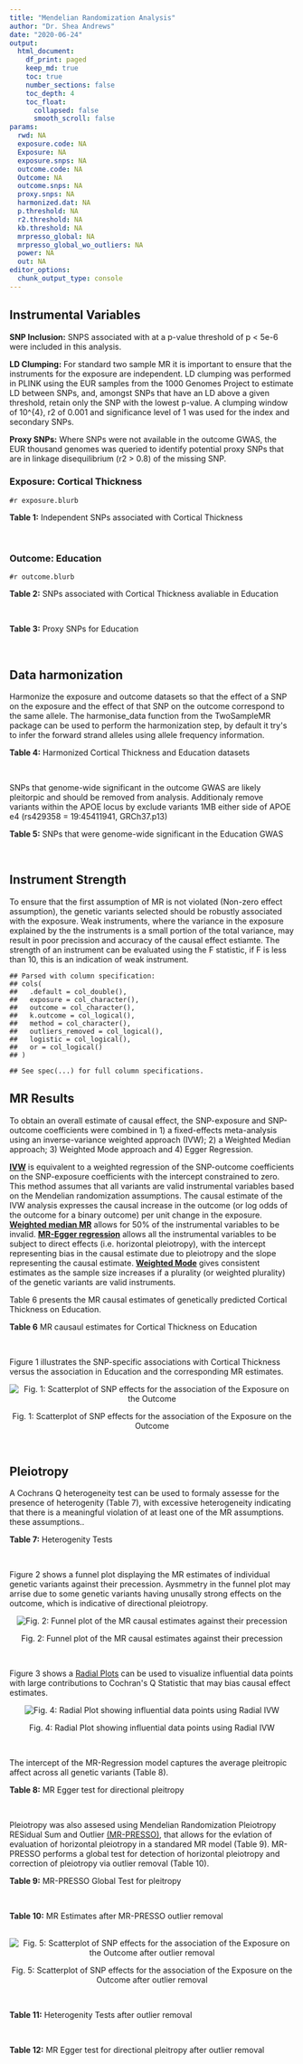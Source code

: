 ```yaml
---
title: "Mendelian Randomization Analysis"
author: "Dr. Shea Andrews"
date: "2020-06-24"
output:
  html_document:
    df_print: paged
    keep_md: true
    toc: true
    number_sections: false
    toc_depth: 4
    toc_float:
      collapsed: false
      smooth_scroll: false
params:
  rwd: NA
  exposure.code: NA
  Exposure: NA
  exposure.snps: NA
  outcome.code: NA
  Outcome: NA
  outcome.snps: NA
  proxy.snps: NA
  harmonized.dat: NA
  p.threshold: NA
  r2.threshold: NA
  kb.threshold: NA
  mrpresso_global: NA
  mrpresso_global_wo_outliers: NA
  power: NA
  out: NA
editor_options:
  chunk_output_type: console
---
```







## Instrumental Variables
**SNP Inclusion:** SNPS associated with at a p-value threshold of p < 5e-6 were included in this analysis.
<br>

**LD Clumping:** For standard two sample MR it is important to ensure that the instruments for the exposure are independent. LD clumping was performed in PLINK using the EUR samples from the 1000 Genomes Project to estimate LD between SNPs, and, amongst SNPs that have an LD above a given threshold, retain only the SNP with the lowest p-value. A clumping window of 10^{4}, r2 of 0.001 and significance level of 1 was used for the index and secondary SNPs.
<br>

**Proxy SNPs:** Where SNPs were not available in the outcome GWAS, the EUR thousand genomes was queried to identify potential proxy SNPs that are in linkage disequilibrium (r2 > 0.8) of the missing SNP.
<br>

### Exposure: Cortical Thickness
`#r exposure.blurb`
<br>

**Table 1:** Independent SNPs associated with Cortical Thickness
<div data-pagedtable="false">
  <script data-pagedtable-source type="application/json">
{"columns":[{"label":["SNP"],"name":[1],"type":["chr"],"align":["left"]},{"label":["CHROM"],"name":[2],"type":["dbl"],"align":["right"]},{"label":["POS"],"name":[3],"type":["dbl"],"align":["right"]},{"label":["REF"],"name":[4],"type":["chr"],"align":["left"]},{"label":["ALT"],"name":[5],"type":["chr"],"align":["left"]},{"label":["AF"],"name":[6],"type":["dbl"],"align":["right"]},{"label":["BETA"],"name":[7],"type":["dbl"],"align":["right"]},{"label":["SE"],"name":[8],"type":["dbl"],"align":["right"]},{"label":["Z"],"name":[9],"type":["dbl"],"align":["right"]},{"label":["P"],"name":[10],"type":["dbl"],"align":["right"]},{"label":["N"],"name":[11],"type":["dbl"],"align":["right"]},{"label":["TRAIT"],"name":[12],"type":["chr"],"align":["left"]}],"data":[{"1":"rs1180331","2":"1","3":"40012184","4":"G","5":"A","6":"0.4610","7":"0.0039","8":"0.0008","9":"4.875000","10":"5.299e-07","11":"32872","12":"Cortical_Thickness"},{"1":"rs556204","2":"1","3":"57595583","4":"G","5":"C","6":"0.1594","7":"-0.0050","8":"0.0010","9":"-5.000000","10":"1.417e-06","11":"32441","12":"Cortical_Thickness"},{"1":"rs2002058","2":"1","3":"58561329","4":"C","5":"T","6":"0.1892","7":"0.0046","8":"0.0010","9":"4.600000","10":"1.289e-06","11":"33089","12":"Cortical_Thickness"},{"1":"rs7549825","2":"1","3":"98554409","4":"A","5":"G","6":"0.3084","7":"0.0040","8":"0.0008","9":"5.000000","10":"2.503e-06","11":"32872","12":"Cortical_Thickness"},{"1":"rs7531555","2":"1","3":"196929310","4":"C","5":"T","6":"0.2386","7":"0.0047","8":"0.0009","9":"5.222222","10":"7.662e-08","11":"32639","12":"Cortical_Thickness"},{"1":"rs6738528","2":"2","3":"27149258","4":"T","5":"A","6":"0.3984","7":"0.0045","8":"0.0008","9":"5.625000","10":"7.324e-09","11":"32872","12":"Cortical_Thickness"},{"1":"rs3770776","2":"2","3":"37150793","4":"A","5":"G","6":"0.4299","7":"0.0039","8":"0.0008","9":"4.875000","10":"3.170e-07","11":"32872","12":"Cortical_Thickness"},{"1":"rs11692435","2":"2","3":"98275354","4":"G","5":"A","6":"0.0910","7":"-0.0091","8":"0.0015","9":"-6.066667","10":"3.179e-10","11":"29128","12":"Cortical_Thickness"},{"1":"rs533577","2":"3","3":"39489651","4":"C","5":"T","6":"0.4935","7":"-0.0050","8":"0.0008","9":"-6.250000","10":"8.426e-11","11":"32872","12":"Cortical_Thickness"},{"1":"rs11708974","2":"3","3":"64395184","4":"C","5":"T","6":"0.4778","7":"0.0035","8":"0.0008","9":"4.375000","10":"4.070e-06","11":"32872","12":"Cortical_Thickness"},{"1":"rs2636563","2":"3","3":"183939044","4":"G","5":"C","6":"0.2416","7":"0.0044","8":"0.0009","9":"4.888889","10":"2.299e-06","11":"31046","12":"Cortical_Thickness"},{"1":"rs10016059","2":"4","3":"2405007","4":"T","5":"C","6":"0.3379","7":"0.0038","8":"0.0008","9":"4.750000","10":"4.994e-06","11":"32441","12":"Cortical_Thickness"},{"1":"rs7657284","2":"4","3":"39688694","4":"A","5":"C","6":"0.2465","7":"0.0044","8":"0.0009","9":"4.888890","10":"2.680e-07","11":"32872","12":"Cortical_Thickness"},{"1":"rs7683042","2":"4","3":"46999235","4":"A","5":"G","6":"0.4028","7":"-0.0036","8":"0.0008","9":"-4.500000","10":"3.852e-06","11":"32872","12":"Cortical_Thickness"},{"1":"rs13107325","2":"4","3":"103188709","4":"C","5":"T","6":"0.0707","7":"-0.0076","8":"0.0015","9":"-5.066667","10":"5.054e-07","11":"32872","12":"Cortical_Thickness"},{"1":"rs35021943","2":"4","3":"121643239","4":"A","5":"C","6":"0.2422","7":"0.0051","8":"0.0009","9":"5.666670","10":"2.979e-09","11":"32872","12":"Cortical_Thickness"},{"1":"rs40565","2":"5","3":"55828636","4":"C","5":"T","6":"0.8108","7":"0.0048","8":"0.0010","9":"4.800000","10":"5.911e-07","11":"32249","12":"Cortical_Thickness"},{"1":"rs2744449","2":"6","3":"52951185","4":"G","5":"C","6":"0.9107","7":"0.0059","8":"0.0013","9":"4.538462","10":"4.452e-06","11":"33281","12":"Cortical_Thickness"},{"1":"rs194833","2":"7","3":"103761274","4":"G","5":"T","6":"0.4771","7":"-0.0035","8":"0.0008","9":"-4.375000","10":"3.614e-06","11":"32486","12":"Cortical_Thickness"},{"1":"rs6961970","2":"7","3":"113901132","4":"C","5":"A","6":"0.2334","7":"0.0041","8":"0.0009","9":"4.555556","10":"2.411e-06","11":"32872","12":"Cortical_Thickness"},{"1":"rs724265","2":"8","3":"8219182","4":"G","5":"A","6":"0.6272","7":"0.0041","8":"0.0008","9":"5.125000","10":"1.012e-07","11":"32872","12":"Cortical_Thickness"},{"1":"rs3200031","2":"8","3":"26227484","4":"C","5":"T","6":"0.0773","7":"0.0071","8":"0.0014","9":"5.071429","10":"5.526e-07","11":"32872","12":"Cortical_Thickness"},{"1":"rs7824177","2":"8","3":"110585288","4":"A","5":"G","6":"0.1616","7":"-0.0059","8":"0.0010","9":"-5.900000","10":"8.922e-09","11":"32872","12":"Cortical_Thickness"},{"1":"rs12543282","2":"8","3":"144627241","4":"C","5":"T","6":"0.2395","7":"0.0043","8":"0.0009","9":"4.777778","10":"4.087e-06","11":"32764","12":"Cortical_Thickness"},{"1":"rs35025323","2":"10","3":"97089991","4":"T","5":"C","6":"0.1210","7":"-0.0054","8":"0.0011","9":"-4.909090","10":"1.762e-06","11":"32872","12":"Cortical_Thickness"},{"1":"rs4296031","2":"11","3":"42540012","4":"G","5":"A","6":"0.8037","7":"-0.0044","8":"0.0010","9":"-4.400000","10":"3.779e-06","11":"32486","12":"Cortical_Thickness"},{"1":"rs7957460","2":"12","3":"32945835","4":"G","5":"A","6":"0.6732","7":"-0.0037","8":"0.0008","9":"-4.625000","10":"2.960e-06","11":"32512","12":"Cortical_Thickness"},{"1":"rs12815451","2":"12","3":"51738706","4":"T","5":"C","6":"0.1519","7":"0.0070","8":"0.0015","9":"4.666670","10":"3.201e-06","11":"20004","12":"Cortical_Thickness"},{"1":"rs1558801","2":"12","3":"109036359","4":"A","5":"C","6":"0.3852","7":"-0.0041","8":"0.0009","9":"-4.555560","10":"2.204e-06","11":"30860","12":"Cortical_Thickness"},{"1":"rs4772440","2":"13","3":"102712476","4":"C","5":"T","6":"0.4224","7":"-0.0036","8":"0.0008","9":"-4.500000","10":"3.102e-06","11":"32872","12":"Cortical_Thickness"},{"1":"rs1742401","2":"16","3":"1971601","4":"G","5":"A","6":"0.3809","7":"-0.0038","8":"0.0008","9":"-4.750000","10":"7.050e-07","11":"32764","12":"Cortical_Thickness"},{"1":"rs734957","2":"17","3":"2612584","4":"G","5":"A","6":"0.2235","7":"0.0066","8":"0.0012","9":"5.500000","10":"6.126e-08","11":"22106","12":"Cortical_Thickness"},{"1":"rs11656696","2":"17","3":"10033679","4":"C","5":"A","6":"0.4288","7":"0.0040","8":"0.0008","9":"5.000000","10":"2.117e-07","11":"32512","12":"Cortical_Thickness"},{"1":"rs7215205","2":"17","3":"29818258","4":"T","5":"C","6":"0.6326","7":"-0.0036","8":"0.0008","9":"-4.500000","10":"3.115e-06","11":"32680","12":"Cortical_Thickness"},{"1":"rs2316766","2":"17","3":"43919068","4":"G","5":"T","6":"0.2098","7":"0.0069","8":"0.0011","9":"6.272727","10":"2.903e-10","11":"26063","12":"Cortical_Thickness"},{"1":"rs117826338","2":"19","3":"5904353","4":"C","5":"T","6":"0.1353","7":"0.0062","8":"0.0012","9":"5.166667","10":"9.902e-08","11":"30012","12":"Cortical_Thickness"},{"1":"rs3816046","2":"19","3":"46118127","4":"C","5":"T","6":"0.3206","7":"-0.0041","8":"0.0008","9":"-5.125000","10":"8.464e-07","11":"30344","12":"Cortical_Thickness"},{"1":"rs5994871","2":"22","3":"22091244","4":"C","5":"T","6":"0.7171","7":"0.0042","8":"0.0009","9":"4.666667","10":"8.821e-07","11":"32872","12":"Cortical_Thickness"},{"1":"rs5756894","2":"22","3":"38450136","4":"C","5":"A","6":"0.6043","7":"0.0035","8":"0.0008","9":"4.375000","10":"4.741e-06","11":"32872","12":"Cortical_Thickness"}],"options":{"columns":{"min":{},"max":[10]},"rows":{"min":[10],"max":[10]},"pages":{}}}
  </script>
</div>
<br>

### Outcome: Education
`#r outcome.blurb`
<br>

**Table 2:** SNPs associated with Cortical Thickness avaliable in Education
<div data-pagedtable="false">
  <script data-pagedtable-source type="application/json">
{"columns":[{"label":["SNP"],"name":[1],"type":["chr"],"align":["left"]},{"label":["CHROM"],"name":[2],"type":["dbl"],"align":["right"]},{"label":["POS"],"name":[3],"type":["dbl"],"align":["right"]},{"label":["REF"],"name":[4],"type":["chr"],"align":["left"]},{"label":["ALT"],"name":[5],"type":["chr"],"align":["left"]},{"label":["AF"],"name":[6],"type":["dbl"],"align":["right"]},{"label":["BETA"],"name":[7],"type":["dbl"],"align":["right"]},{"label":["SE"],"name":[8],"type":["dbl"],"align":["right"]},{"label":["Z"],"name":[9],"type":["dbl"],"align":["right"]},{"label":["P"],"name":[10],"type":["dbl"],"align":["right"]},{"label":["N"],"name":[11],"type":["dbl"],"align":["right"]},{"label":["TRAIT"],"name":[12],"type":["chr"],"align":["left"]}],"data":[{"1":"rs1180331","2":"1","3":"40012184","4":"G","5":"A","6":"0.4607","7":"0.000113339","8":"0.001406736","9":"0.08056876","10":"9.357849e-01","11":"1131881","12":"Education"},{"1":"rs556204","2":"1","3":"57595583","4":"G","5":"C","6":"0.1555","7":"0.003551800","8":"0.001938509","9":"1.83222839","10":"6.691740e-02","11":"1127735","12":"Education"},{"1":"rs2002058","2":"1","3":"58561329","4":"C","5":"T","6":"0.1893","7":"-0.013358100","8":"0.001791843","9":"-7.45497997","10":"8.988148e-14","11":"1129448","12":"Education"},{"1":"rs7549825","2":"1","3":"98554409","4":"A","5":"G","6":"0.3087","7":"0.005848490","8":"0.001517870","9":"3.85308000","10":"1.166401e-04","11":"1131881","12":"Education"},{"1":"rs7531555","2":"1","3":"196929310","4":"C","5":"T","6":"0.2345","7":"-0.002310200","8":"0.001667068","9":"-1.38578267","10":"1.658133e-01","11":"1115523","12":"Education"},{"1":"rs6738528","2":"2","3":"27149258","4":"T","5":"A","6":"0.3949","7":"0.006050950","8":"0.001435517","9":"4.21516795","10":"2.495924e-05","11":"1130168","12":"Education"},{"1":"rs3770776","2":"2","3":"37150793","4":"A","5":"G","6":"0.4252","7":"-0.004004730","8":"0.001427362","9":"-2.80569000","10":"5.020919e-03","11":"1117629","12":"Education"},{"1":"rs11692435","2":"2","3":"98275354","4":"G","5":"A","6":"0.0873","7":"-0.012116200","8":"0.002497078","9":"-4.85213509","10":"1.221394e-06","11":"1120125","12":"Education"},{"1":"rs533577","2":"3","3":"39489651","4":"C","5":"T","6":"0.4928","7":"0.001748600","8":"0.001402864","9":"1.24644611","10":"2.126007e-01","11":"1131337","12":"Education"},{"1":"rs11708974","2":"3","3":"64395184","4":"C","5":"T","6":"0.4828","7":"0.008145940","8":"0.001461311","9":"5.57441032","10":"2.483697e-08","11":"1043672","12":"Education"},{"1":"rs2636563","2":"3","3":"183939044","4":"G","5":"C","6":"0.2380","7":"-0.004750760","8":"0.001646538","9":"-2.88530948","10":"3.910291e-03","11":"1131881","12":"Education"},{"1":"rs10016059","2":"4","3":"2405007","4":"T","5":"C","6":"0.3387","7":"0.000714250","8":"0.001492149","9":"0.47867300","10":"6.321711e-01","11":"1115934","12":"Education"},{"1":"rs7657284","2":"4","3":"39688694","4":"A","5":"C","6":"0.2525","7":"-0.010766400","8":"0.001650230","9":"-6.52417000","10":"6.837737e-11","11":"1082711","12":"Education"},{"1":"rs7683042","2":"4","3":"46999235","4":"A","5":"G","6":"0.3989","7":"0.006551270","8":"0.001433048","9":"4.57157000","10":"4.840922e-06","11":"1130168","12":"Education"},{"1":"rs13107325","2":"4","3":"103188709","4":"C","5":"T","6":"0.0721","7":"-0.023937300","8":"0.002733092","9":"-8.75829815","10":"1.982203e-18","11":"1113598","12":"Education"},{"1":"rs35021943","2":"4","3":"121643239","4":"A","5":"C","6":"0.2463","7":"0.005539260","8":"0.001627833","9":"3.40285000","10":"6.668803e-04","11":"1131337","12":"Education"},{"1":"rs40565","2":"5","3":"55828636","4":"C","5":"T","6":"0.8146","7":"0.003878010","8":"0.001807109","9":"2.14597262","10":"3.187516e-02","11":"1128368","12":"Education"},{"1":"rs2744449","2":"6","3":"52951185","4":"G","5":"C","6":"0.9074","7":"0.006055470","8":"0.002418977","9":"2.50331877","10":"1.230347e-02","11":"1131881","12":"Education"},{"1":"rs194833","2":"7","3":"103761274","4":"G","5":"T","6":"0.4746","7":"0.001334670","8":"0.001857622","9":"0.71848377","10":"4.724591e-01","11":"646756","12":"Education"},{"1":"rs6961970","2":"7","3":"113901132","4":"C","5":"A","6":"0.2343","7":"0.001459330","8":"0.001655474","9":"0.88151702","10":"3.780380e-01","11":"1131881","12":"Education"},{"1":"rs724265","2":"8","3":"8219182","4":"G","5":"A","6":"0.6243","7":"-0.000426954","8":"0.001448345","9":"-0.29478687","10":"7.681567e-01","11":"1131084","12":"Education"},{"1":"rs3200031","2":"8","3":"26227484","4":"C","5":"T","6":"0.0748","7":"0.013319900","8":"0.002667018","9":"4.99431525","10":"5.904488e-07","11":"1130540","12":"Education"},{"1":"rs7824177","2":"8","3":"110585288","4":"A","5":"G","6":"0.1567","7":"0.001638780","8":"0.001929584","9":"0.84929000","10":"3.957202e-01","11":"1131084","12":"Education"},{"1":"rs12543282","2":"8","3":"144627241","4":"C","5":"T","6":"0.2347","7":"-0.000943223","8":"0.001658501","9":"-0.56872066","10":"5.695457e-01","11":"1126417","12":"Education"},{"1":"rs35025323","2":"10","3":"97089991","4":"T","5":"C","6":"0.1199","7":"0.000196487","8":"0.002159310","9":"0.09099530","10":"9.274963e-01","11":"1131084","12":"Education"},{"1":"rs4296031","2":"11","3":"42540012","4":"G","5":"A","6":"0.8020","7":"-0.003345010","8":"0.002330895","9":"-1.43507180","10":"1.512666e-01","11":"645043","12":"Education"},{"1":"rs7957460","2":"12","3":"32945835","4":"G","5":"A","6":"0.6752","7":"-0.000608860","8":"0.001497308","9":"-0.40663527","10":"6.842759e-01","11":"1131881","12":"Education"},{"1":"rs12815451","2":"12","3":"51738706","4":"T","5":"C","6":"0.1548","7":"0.001750370","8":"0.002752072","9":"0.63601900","10":"5.247639e-01","11":"561598","12":"Education"},{"1":"rs1558801","2":"12","3":"109036359","4":"A","5":"C","6":"0.3924","7":"0.006603320","8":"0.001462018","9":"4.51659000","10":"6.284344e-06","11":"1092004","12":"Education"},{"1":"rs4772440","2":"13","3":"102712476","4":"C","5":"T","6":"0.4178","7":"-0.001509860","8":"0.001422224","9":"-1.06161190","10":"2.884119e-01","11":"1131084","12":"Education"},{"1":"rs1742401","2":"16","3":"1971601","4":"G","5":"A","6":"0.3812","7":"0.003491060","8":"0.001455762","9":"2.39810544","10":"1.648012e-02","11":"1113250","12":"Education"},{"1":"rs734957","2":"NA","3":"NA","4":"NA","5":"NA","6":"NA","7":"NA","8":"NA","9":"NA","10":"NA","11":"NA","12":"NA"},{"1":"rs11656696","2":"17","3":"10033679","4":"C","5":"A","6":"0.4254","7":"0.000832330","8":"0.001420884","9":"0.58578228","10":"5.580218e-01","11":"1127698","12":"Education"},{"1":"rs7215205","2":"17","3":"29818258","4":"T","5":"C","6":"0.6369","7":"-0.002083410","8":"0.001460467","9":"-1.42654000","10":"1.537122e-01","11":"1128222","12":"Education"},{"1":"rs2316766","2":"NA","3":"NA","4":"NA","5":"NA","6":"NA","7":"NA","8":"NA","9":"NA","10":"NA","11":"NA","12":"NA"},{"1":"rs117826338","2":"19","3":"5904353","4":"C","5":"T","6":"0.1388","7":"-0.001011740","8":"0.002056616","9":"-0.49194337","10":"6.227594e-01","11":"1100719","12":"Education"},{"1":"rs3816046","2":"19","3":"46118127","4":"C","5":"T","6":"0.3245","7":"0.005462070","8":"0.001521246","9":"3.59052309","10":"3.300150e-04","11":"1097071","12":"Education"},{"1":"rs5994871","2":"22","3":"22091244","4":"C","5":"T","6":"0.7181","7":"0.000437062","8":"0.001563045","9":"0.27962099","10":"7.797683e-01","11":"1125249","12":"Education"},{"1":"rs5756894","2":"22","3":"38450136","4":"C","5":"A","6":"0.6027","7":"0.002352460","8":"0.001432932","9":"1.64170697","10":"1.006507e-01","11":"1131881","12":"Education"}],"options":{"columns":{"min":{},"max":[10]},"rows":{"min":[10],"max":[10]},"pages":{}}}
  </script>
</div>
<br>

**Table 3:** Proxy SNPs for Education
<div data-pagedtable="false">
  <script data-pagedtable-source type="application/json">
{"columns":[{"label":["target_snp"],"name":[1],"type":["chr"],"align":["left"]},{"label":["proxy_snp"],"name":[2],"type":["chr"],"align":["left"]},{"label":["ld.r2"],"name":[3],"type":["dbl"],"align":["right"]},{"label":["Dprime"],"name":[4],"type":["dbl"],"align":["right"]},{"label":["PHASE"],"name":[5],"type":["chr"],"align":["left"]},{"label":["X12"],"name":[6],"type":["lgl"],"align":["right"]},{"label":["CHROM"],"name":[7],"type":["dbl"],"align":["right"]},{"label":["POS"],"name":[8],"type":["dbl"],"align":["right"]},{"label":["REF.proxy"],"name":[9],"type":["chr"],"align":["left"]},{"label":["ALT.proxy"],"name":[10],"type":["chr"],"align":["left"]},{"label":["AF"],"name":[11],"type":["dbl"],"align":["right"]},{"label":["BETA"],"name":[12],"type":["dbl"],"align":["right"]},{"label":["SE"],"name":[13],"type":["dbl"],"align":["right"]},{"label":["Z"],"name":[14],"type":["dbl"],"align":["right"]},{"label":["P"],"name":[15],"type":["dbl"],"align":["right"]},{"label":["N"],"name":[16],"type":["dbl"],"align":["right"]},{"label":["TRAIT"],"name":[17],"type":["chr"],"align":["left"]},{"label":["ref"],"name":[18],"type":["lgl"],"align":["right"]},{"label":["ref.proxy"],"name":[19],"type":["chr"],"align":["left"]},{"label":["alt"],"name":[20],"type":["chr"],"align":["left"]},{"label":["alt.proxy"],"name":[21],"type":["chr"],"align":["left"]},{"label":["ALT"],"name":[22],"type":["lgl"],"align":["right"]},{"label":["REF"],"name":[23],"type":["chr"],"align":["left"]},{"label":["proxy.outcome"],"name":[24],"type":["lgl"],"align":["right"]}],"data":[{"1":"rs2316766","2":"rs112155389","3":"0.989115","4":"1","5":"TA/GG","6":"NA","7":"17","8":"43758078","9":"G","10":"A","11":"0.2159","12":"-0.0201318","13":"0.001727319","14":"-11.65498","15":"2.164261e-31","16":"1101809","17":"Education","18":"TRUE","19":"A","20":"G","21":"G","22":"TRUE","23":"G","24":"TRUE"},{"1":"rs734957","2":"NA","3":"NA","4":"NA","5":"NA","6":"NA","7":"NA","8":"NA","9":"NA","10":"NA","11":"NA","12":"NA","13":"NA","14":"NA","15":"NA","16":"NA","17":"NA","18":"NA","19":"NA","20":"NA","21":"NA","22":"NA","23":"NA","24":"NA"}],"options":{"columns":{"min":{},"max":[10]},"rows":{"min":[10],"max":[10]},"pages":{}}}
  </script>
</div>
<br>

## Data harmonization
Harmonize the exposure and outcome datasets so that the effect of a SNP on the exposure and the effect of that SNP on the outcome correspond to the same allele. The harmonise_data function from the TwoSampleMR package can be used to perform the harmonization step, by default it try's to infer the forward strand alleles using allele frequency information.
<br>

**Table 4:** Harmonized Cortical Thickness and Education datasets
<div data-pagedtable="false">
  <script data-pagedtable-source type="application/json">
{"columns":[{"label":["SNP"],"name":[1],"type":["chr"],"align":["left"]},{"label":["effect_allele.exposure"],"name":[2],"type":["chr"],"align":["left"]},{"label":["other_allele.exposure"],"name":[3],"type":["chr"],"align":["left"]},{"label":["effect_allele.outcome"],"name":[4],"type":["chr"],"align":["left"]},{"label":["other_allele.outcome"],"name":[5],"type":["chr"],"align":["left"]},{"label":["beta.exposure"],"name":[6],"type":["dbl"],"align":["right"]},{"label":["beta.outcome"],"name":[7],"type":["dbl"],"align":["right"]},{"label":["eaf.exposure"],"name":[8],"type":["dbl"],"align":["right"]},{"label":["eaf.outcome"],"name":[9],"type":["dbl"],"align":["right"]},{"label":["remove"],"name":[10],"type":["lgl"],"align":["right"]},{"label":["palindromic"],"name":[11],"type":["lgl"],"align":["right"]},{"label":["ambiguous"],"name":[12],"type":["lgl"],"align":["right"]},{"label":["id.outcome"],"name":[13],"type":["chr"],"align":["left"]},{"label":["chr.outcome"],"name":[14],"type":["dbl"],"align":["right"]},{"label":["pos.outcome"],"name":[15],"type":["dbl"],"align":["right"]},{"label":["se.outcome"],"name":[16],"type":["dbl"],"align":["right"]},{"label":["z.outcome"],"name":[17],"type":["dbl"],"align":["right"]},{"label":["pval.outcome"],"name":[18],"type":["dbl"],"align":["right"]},{"label":["samplesize.outcome"],"name":[19],"type":["dbl"],"align":["right"]},{"label":["outcome"],"name":[20],"type":["chr"],"align":["left"]},{"label":["mr_keep.outcome"],"name":[21],"type":["lgl"],"align":["right"]},{"label":["pval_origin.outcome"],"name":[22],"type":["chr"],"align":["left"]},{"label":["proxy.outcome"],"name":[23],"type":["lgl"],"align":["right"]},{"label":["target_snp.outcome"],"name":[24],"type":["chr"],"align":["left"]},{"label":["proxy_snp.outcome"],"name":[25],"type":["chr"],"align":["left"]},{"label":["target_a1.outcome"],"name":[26],"type":["lgl"],"align":["right"]},{"label":["target_a2.outcome"],"name":[27],"type":["chr"],"align":["left"]},{"label":["proxy_a1.outcome"],"name":[28],"type":["chr"],"align":["left"]},{"label":["proxy_a2.outcome"],"name":[29],"type":["chr"],"align":["left"]},{"label":["chr.exposure"],"name":[30],"type":["dbl"],"align":["right"]},{"label":["pos.exposure"],"name":[31],"type":["dbl"],"align":["right"]},{"label":["se.exposure"],"name":[32],"type":["dbl"],"align":["right"]},{"label":["z.exposure"],"name":[33],"type":["dbl"],"align":["right"]},{"label":["pval.exposure"],"name":[34],"type":["dbl"],"align":["right"]},{"label":["samplesize.exposure"],"name":[35],"type":["dbl"],"align":["right"]},{"label":["exposure"],"name":[36],"type":["chr"],"align":["left"]},{"label":["mr_keep.exposure"],"name":[37],"type":["lgl"],"align":["right"]},{"label":["pval_origin.exposure"],"name":[38],"type":["chr"],"align":["left"]},{"label":["id.exposure"],"name":[39],"type":["chr"],"align":["left"]},{"label":["action"],"name":[40],"type":["dbl"],"align":["right"]},{"label":["mr_keep"],"name":[41],"type":["lgl"],"align":["right"]},{"label":["pleitropy_keep"],"name":[42],"type":["lgl"],"align":["right"]},{"label":["pt"],"name":[43],"type":["dbl"],"align":["right"]},{"label":["mrpresso_RSSobs"],"name":[44],"type":["dbl"],"align":["right"]},{"label":["mrpresso_pval"],"name":[45],"type":["chr"],"align":["left"]},{"label":["mrpresso_keep"],"name":[46],"type":["lgl"],"align":["right"]}],"data":[{"1":"rs10016059","2":"C","3":"T","4":"C","5":"T","6":"0.0038","7":"0.000714250","8":"0.3379","9":"0.3387","10":"FALSE","11":"FALSE","12":"FALSE","13":"wRVNwJ","14":"4","15":"2405007","16":"0.001492149","17":"0.47867300","18":"6.321711e-01","19":"1115934","20":"Lee2018education23andMe","21":"TRUE","22":"reported","23":"NA","24":"NA","25":"NA","26":"NA","27":"NA","28":"NA","29":"NA","30":"4","31":"2405007","32":"0.0008","33":"4.750000","34":"4.994e-06","35":"32441","36":"Grasby2020thickness","37":"TRUE","38":"reported","39":"q8XuTN","40":"2","41":"TRUE","42":"TRUE","43":"5e-06","44":"4.484685e-08","45":"1","46":"TRUE"},{"1":"rs11656696","2":"A","3":"C","4":"A","5":"C","6":"0.0040","7":"0.000832330","8":"0.4288","9":"0.4254","10":"FALSE","11":"FALSE","12":"FALSE","13":"wRVNwJ","14":"17","15":"10033679","16":"0.001420884","17":"0.58578228","18":"5.580218e-01","19":"1127698","20":"Lee2018education23andMe","21":"TRUE","22":"reported","23":"NA","24":"NA","25":"NA","26":"NA","27":"NA","28":"NA","29":"NA","30":"17","31":"10033679","32":"0.0008","33":"5.000000","34":"2.117e-07","35":"32512","36":"Grasby2020thickness","37":"TRUE","38":"reported","39":"q8XuTN","40":"2","41":"TRUE","42":"TRUE","43":"5e-06","44":"9.462426e-08","45":"1","46":"TRUE"},{"1":"rs11692435","2":"A","3":"G","4":"A","5":"G","6":"-0.0091","7":"-0.012116200","8":"0.0910","9":"0.0873","10":"FALSE","11":"FALSE","12":"FALSE","13":"wRVNwJ","14":"2","15":"98275354","16":"0.002497078","17":"-4.85213509","18":"1.221394e-06","19":"1120125","20":"Lee2018education23andMe","21":"TRUE","22":"reported","23":"NA","24":"NA","25":"NA","26":"NA","27":"NA","28":"NA","29":"NA","30":"2","31":"98275354","32":"0.0015","33":"-6.066667","34":"3.179e-10","35":"29128","36":"Grasby2020thickness","37":"TRUE","38":"reported","39":"q8XuTN","40":"2","41":"TRUE","42":"TRUE","43":"5e-06","44":"1.333843e-04","45":"<0.0064","46":"FALSE"},{"1":"rs11708974","2":"T","3":"C","4":"T","5":"C","6":"0.0035","7":"0.008145940","8":"0.4778","9":"0.4828","10":"FALSE","11":"FALSE","12":"FALSE","13":"wRVNwJ","14":"3","15":"64395184","16":"0.001461311","17":"5.57441032","18":"2.483697e-08","19":"1043672","20":"Lee2018education23andMe","21":"TRUE","22":"reported","23":"NA","24":"NA","25":"NA","26":"NA","27":"NA","28":"NA","29":"NA","30":"3","31":"64395184","32":"0.0008","33":"4.375000","34":"4.070e-06","35":"32872","36":"Grasby2020thickness","37":"TRUE","38":"reported","39":"q8XuTN","40":"2","41":"TRUE","42":"FALSE","43":"5e-06","44":"NA","45":"NA","46":"NA"},{"1":"rs117826338","2":"T","3":"C","4":"T","5":"C","6":"0.0062","7":"-0.001011740","8":"0.1353","9":"0.1388","10":"FALSE","11":"FALSE","12":"FALSE","13":"wRVNwJ","14":"19","15":"5904353","16":"0.002056616","17":"-0.49194337","18":"6.227594e-01","19":"1100719","20":"Lee2018education23andMe","21":"TRUE","22":"reported","23":"NA","24":"NA","25":"NA","26":"NA","27":"NA","28":"NA","29":"NA","30":"19","31":"5904353","32":"0.0012","33":"5.166667","34":"9.902e-08","35":"30012","36":"Grasby2020thickness","37":"TRUE","38":"reported","39":"q8XuTN","40":"2","41":"TRUE","42":"TRUE","43":"5e-06","44":"3.666664e-06","45":"1","46":"TRUE"},{"1":"rs1180331","2":"A","3":"G","4":"A","5":"G","6":"0.0039","7":"0.000113339","8":"0.4610","9":"0.4607","10":"FALSE","11":"FALSE","12":"FALSE","13":"wRVNwJ","14":"1","15":"40012184","16":"0.001406736","17":"0.08056876","18":"9.357849e-01","19":"1131881","20":"Lee2018education23andMe","21":"TRUE","22":"reported","23":"NA","24":"NA","25":"NA","26":"NA","27":"NA","28":"NA","29":"NA","30":"1","31":"40012184","32":"0.0008","33":"4.875000","34":"5.299e-07","35":"32872","36":"Grasby2020thickness","37":"TRUE","38":"reported","39":"q8XuTN","40":"2","41":"TRUE","42":"TRUE","43":"5e-06","44":"1.781628e-07","45":"1","46":"TRUE"},{"1":"rs12543282","2":"T","3":"C","4":"T","5":"C","6":"0.0043","7":"-0.000943223","8":"0.2395","9":"0.2347","10":"FALSE","11":"FALSE","12":"FALSE","13":"wRVNwJ","14":"8","15":"144627241","16":"0.001658501","17":"-0.56872066","18":"5.695457e-01","19":"1126417","20":"Lee2018education23andMe","21":"TRUE","22":"reported","23":"NA","24":"NA","25":"NA","26":"NA","27":"NA","28":"NA","29":"NA","30":"8","31":"144627241","32":"0.0009","33":"4.777778","34":"4.087e-06","35":"32764","36":"Grasby2020thickness","37":"TRUE","38":"reported","39":"q8XuTN","40":"2","41":"TRUE","42":"TRUE","43":"5e-06","44":"2.442808e-06","45":"1","46":"TRUE"},{"1":"rs12815451","2":"C","3":"T","4":"C","5":"T","6":"0.0070","7":"0.001750370","8":"0.1519","9":"0.1548","10":"FALSE","11":"FALSE","12":"FALSE","13":"wRVNwJ","14":"12","15":"51738706","16":"0.002752072","17":"0.63601900","18":"5.247639e-01","19":"561598","20":"Lee2018education23andMe","21":"TRUE","22":"reported","23":"NA","24":"NA","25":"NA","26":"NA","27":"NA","28":"NA","29":"NA","30":"12","31":"51738706","32":"0.0015","33":"4.666670","34":"3.201e-06","35":"20004","36":"Grasby2020thickness","37":"TRUE","38":"reported","39":"q8XuTN","40":"2","41":"TRUE","42":"TRUE","43":"5e-06","44":"7.005372e-07","45":"1","46":"TRUE"},{"1":"rs13107325","2":"T","3":"C","4":"T","5":"C","6":"-0.0076","7":"-0.023937300","8":"0.0707","9":"0.0721","10":"FALSE","11":"FALSE","12":"FALSE","13":"wRVNwJ","14":"4","15":"103188709","16":"0.002733092","17":"-8.75829815","18":"1.982203e-18","19":"1113598","20":"Lee2018education23andMe","21":"TRUE","22":"reported","23":"NA","24":"NA","25":"NA","26":"NA","27":"NA","28":"NA","29":"NA","30":"4","31":"103188709","32":"0.0015","33":"-5.066667","34":"5.054e-07","35":"32872","36":"Grasby2020thickness","37":"TRUE","38":"reported","39":"q8XuTN","40":"2","41":"TRUE","42":"FALSE","43":"5e-06","44":"NA","45":"NA","46":"NA"},{"1":"rs1558801","2":"C","3":"A","4":"C","5":"A","6":"-0.0041","7":"0.006603320","8":"0.3852","9":"0.3924","10":"FALSE","11":"FALSE","12":"FALSE","13":"wRVNwJ","14":"12","15":"109036359","16":"0.001462018","17":"4.51659000","18":"6.284344e-06","19":"1092004","20":"Lee2018education23andMe","21":"TRUE","22":"reported","23":"NA","24":"NA","25":"NA","26":"NA","27":"NA","28":"NA","29":"NA","30":"12","31":"109036359","32":"0.0009","33":"-4.555560","34":"2.204e-06","35":"30860","36":"Grasby2020thickness","37":"TRUE","38":"reported","39":"q8XuTN","40":"2","41":"TRUE","42":"TRUE","43":"5e-06","44":"5.473666e-05","45":"<0.0064","46":"FALSE"},{"1":"rs1742401","2":"A","3":"G","4":"A","5":"G","6":"-0.0038","7":"0.003491060","8":"0.3809","9":"0.3812","10":"FALSE","11":"FALSE","12":"FALSE","13":"wRVNwJ","14":"16","15":"1971601","16":"0.001455762","17":"2.39810544","18":"1.648012e-02","19":"1113250","20":"Lee2018education23andMe","21":"TRUE","22":"reported","23":"NA","24":"NA","25":"NA","26":"NA","27":"NA","28":"NA","29":"NA","30":"16","31":"1971601","32":"0.0008","33":"-4.750000","34":"7.050e-07","35":"32764","36":"Grasby2020thickness","37":"TRUE","38":"reported","39":"q8XuTN","40":"2","41":"TRUE","42":"TRUE","43":"5e-06","44":"1.696063e-05","45":"0.1792","46":"TRUE"},{"1":"rs194833","2":"T","3":"G","4":"T","5":"G","6":"-0.0035","7":"0.001334670","8":"0.4771","9":"0.4746","10":"FALSE","11":"FALSE","12":"FALSE","13":"wRVNwJ","14":"7","15":"103761274","16":"0.001857622","17":"0.71848377","18":"4.724591e-01","19":"646756","20":"Lee2018education23andMe","21":"TRUE","22":"reported","23":"NA","24":"NA","25":"NA","26":"NA","27":"NA","28":"NA","29":"NA","30":"7","31":"103761274","32":"0.0008","33":"-4.375000","34":"3.614e-06","35":"32486","36":"Grasby2020thickness","37":"TRUE","38":"reported","39":"q8XuTN","40":"2","41":"TRUE","42":"TRUE","43":"5e-06","44":"3.350329e-06","45":"1","46":"TRUE"},{"1":"rs2002058","2":"T","3":"C","4":"T","5":"C","6":"0.0046","7":"-0.013358100","8":"0.1892","9":"0.1893","10":"FALSE","11":"FALSE","12":"FALSE","13":"wRVNwJ","14":"1","15":"58561329","16":"0.001791843","17":"-7.45497997","18":"8.988148e-14","19":"1129448","20":"Lee2018education23andMe","21":"TRUE","22":"reported","23":"NA","24":"NA","25":"NA","26":"NA","27":"NA","28":"NA","29":"NA","30":"1","31":"58561329","32":"0.0010","33":"4.600000","34":"1.289e-06","35":"33089","36":"Grasby2020thickness","37":"TRUE","38":"reported","39":"q8XuTN","40":"2","41":"TRUE","42":"FALSE","43":"5e-06","44":"NA","45":"NA","46":"NA"},{"1":"rs2316766","2":"T","3":"G","4":"T","5":"G","6":"0.0069","7":"-0.020131800","8":"0.2098","9":"0.2159","10":"FALSE","11":"FALSE","12":"FALSE","13":"wRVNwJ","14":"17","15":"43758078","16":"0.001727319","17":"-11.65498204","18":"2.164261e-31","19":"1101809","20":"Lee2018education23andMe","21":"TRUE","22":"reported","23":"TRUE","24":"rs2316766","25":"rs112155389","26":"TRUE","27":"G","28":"A","29":"G","30":"17","31":"43919068","32":"0.0011","33":"6.272727","34":"2.903e-10","35":"26063","36":"Grasby2020thickness","37":"TRUE","38":"reported","39":"q8XuTN","40":"2","41":"TRUE","42":"FALSE","43":"5e-06","44":"NA","45":"NA","46":"NA"},{"1":"rs2636563","2":"C","3":"G","4":"C","5":"G","6":"0.0044","7":"-0.004750760","8":"0.2416","9":"0.2380","10":"FALSE","11":"TRUE","12":"FALSE","13":"wRVNwJ","14":"3","15":"183939044","16":"0.001646538","17":"-2.88530948","18":"3.910291e-03","19":"1131881","20":"Lee2018education23andMe","21":"TRUE","22":"reported","23":"NA","24":"NA","25":"NA","26":"NA","27":"NA","28":"NA","29":"NA","30":"3","31":"183939044","32":"0.0009","33":"4.888889","34":"2.299e-06","35":"31046","36":"Grasby2020thickness","37":"TRUE","38":"reported","39":"q8XuTN","40":"2","41":"TRUE","42":"TRUE","43":"5e-06","44":"3.031618e-05","45":"0.0128","46":"FALSE"},{"1":"rs2744449","2":"C","3":"G","4":"C","5":"G","6":"0.0059","7":"0.006055470","8":"0.9107","9":"0.9074","10":"FALSE","11":"TRUE","12":"FALSE","13":"wRVNwJ","14":"6","15":"52951185","16":"0.002418977","17":"2.50331877","18":"1.230347e-02","19":"1131881","20":"Lee2018education23andMe","21":"TRUE","22":"reported","23":"NA","24":"NA","25":"NA","26":"NA","27":"NA","28":"NA","29":"NA","30":"6","31":"52951185","32":"0.0013","33":"4.538462","34":"4.452e-06","35":"33281","36":"Grasby2020thickness","37":"TRUE","38":"reported","39":"q8XuTN","40":"2","41":"TRUE","42":"TRUE","43":"5e-06","44":"2.918722e-05","45":"0.8","46":"TRUE"},{"1":"rs3200031","2":"T","3":"C","4":"T","5":"C","6":"0.0071","7":"0.013319900","8":"0.0773","9":"0.0748","10":"FALSE","11":"FALSE","12":"FALSE","13":"wRVNwJ","14":"8","15":"26227484","16":"0.002667018","17":"4.99431525","18":"5.904488e-07","19":"1130540","20":"Lee2018education23andMe","21":"TRUE","22":"reported","23":"NA","24":"NA","25":"NA","26":"NA","27":"NA","28":"NA","29":"NA","30":"8","31":"26227484","32":"0.0014","33":"5.071429","34":"5.526e-07","35":"32872","36":"Grasby2020thickness","37":"TRUE","38":"reported","39":"q8XuTN","40":"2","41":"TRUE","42":"TRUE","43":"5e-06","44":"1.626482e-04","45":"<0.0064","46":"FALSE"},{"1":"rs35021943","2":"C","3":"A","4":"C","5":"A","6":"0.0051","7":"0.005539260","8":"0.2422","9":"0.2463","10":"FALSE","11":"FALSE","12":"FALSE","13":"wRVNwJ","14":"4","15":"121643239","16":"0.001627833","17":"3.40285000","18":"6.668803e-04","19":"1131337","20":"Lee2018education23andMe","21":"TRUE","22":"reported","23":"NA","24":"NA","25":"NA","26":"NA","27":"NA","28":"NA","29":"NA","30":"4","31":"121643239","32":"0.0009","33":"5.666670","34":"2.979e-09","35":"32872","36":"Grasby2020thickness","37":"TRUE","38":"reported","39":"q8XuTN","40":"2","41":"TRUE","42":"TRUE","43":"5e-06","44":"2.568425e-05","45":"0.0704","46":"TRUE"},{"1":"rs35025323","2":"C","3":"T","4":"C","5":"T","6":"-0.0054","7":"0.000196487","8":"0.1210","9":"0.1199","10":"FALSE","11":"FALSE","12":"FALSE","13":"wRVNwJ","14":"10","15":"97089991","16":"0.002159310","17":"0.09099530","18":"9.274963e-01","19":"1131084","20":"Lee2018education23andMe","21":"TRUE","22":"reported","23":"NA","24":"NA","25":"NA","26":"NA","27":"NA","28":"NA","29":"NA","30":"10","31":"97089991","32":"0.0011","33":"-4.909090","34":"1.762e-06","35":"32872","36":"Grasby2020thickness","37":"TRUE","38":"reported","39":"q8XuTN","40":"2","41":"TRUE","42":"TRUE","43":"5e-06","44":"8.908259e-07","45":"1","46":"TRUE"},{"1":"rs3770776","2":"G","3":"A","4":"G","5":"A","6":"0.0039","7":"-0.004004730","8":"0.4299","9":"0.4252","10":"FALSE","11":"FALSE","12":"FALSE","13":"wRVNwJ","14":"2","15":"37150793","16":"0.001427362","17":"-2.80569000","18":"5.020919e-03","19":"1117629","20":"Lee2018education23andMe","21":"TRUE","22":"reported","23":"NA","24":"NA","25":"NA","26":"NA","27":"NA","28":"NA","29":"NA","30":"2","31":"37150793","32":"0.0008","33":"4.875000","34":"3.170e-07","35":"32872","36":"Grasby2020thickness","37":"TRUE","38":"reported","39":"q8XuTN","40":"2","41":"TRUE","42":"TRUE","43":"5e-06","44":"2.184958e-05","45":"0.032","46":"FALSE"},{"1":"rs3816046","2":"T","3":"C","4":"T","5":"C","6":"-0.0041","7":"0.005462070","8":"0.3206","9":"0.3245","10":"FALSE","11":"FALSE","12":"FALSE","13":"wRVNwJ","14":"19","15":"46118127","16":"0.001521246","17":"3.59052309","18":"3.300150e-04","19":"1097071","20":"Lee2018education23andMe","21":"TRUE","22":"reported","23":"NA","24":"NA","25":"NA","26":"NA","27":"NA","28":"NA","29":"NA","30":"19","31":"46118127","32":"0.0008","33":"-5.125000","34":"8.464e-07","35":"30344","36":"Grasby2020thickness","37":"TRUE","38":"reported","39":"q8XuTN","40":"2","41":"TRUE","42":"FALSE","43":"5e-06","44":"NA","45":"NA","46":"NA"},{"1":"rs40565","2":"T","3":"C","4":"T","5":"C","6":"0.0048","7":"0.003878010","8":"0.8108","9":"0.8146","10":"FALSE","11":"FALSE","12":"FALSE","13":"wRVNwJ","14":"5","15":"55828636","16":"0.001807109","17":"2.14597262","18":"3.187516e-02","19":"1128368","20":"Lee2018education23andMe","21":"TRUE","22":"reported","23":"NA","24":"NA","25":"NA","26":"NA","27":"NA","28":"NA","29":"NA","30":"5","31":"55828636","32":"0.0010","33":"4.800000","34":"5.911e-07","35":"32249","36":"Grasby2020thickness","37":"TRUE","38":"reported","39":"q8XuTN","40":"2","41":"TRUE","42":"TRUE","43":"5e-06","44":"1.112702e-05","45":"1","46":"TRUE"},{"1":"rs4296031","2":"A","3":"G","4":"A","5":"G","6":"-0.0044","7":"-0.003345010","8":"0.8037","9":"0.8020","10":"FALSE","11":"FALSE","12":"FALSE","13":"wRVNwJ","14":"11","15":"42540012","16":"0.002330895","17":"-1.43507180","18":"1.512666e-01","19":"645043","20":"Lee2018education23andMe","21":"TRUE","22":"reported","23":"NA","24":"NA","25":"NA","26":"NA","27":"NA","28":"NA","29":"NA","30":"11","31":"42540012","32":"0.0010","33":"-4.400000","34":"3.779e-06","35":"32486","36":"Grasby2020thickness","37":"TRUE","38":"reported","39":"q8XuTN","40":"2","41":"TRUE","42":"TRUE","43":"5e-06","44":"7.832891e-06","45":"1","46":"TRUE"},{"1":"rs4772440","2":"T","3":"C","4":"T","5":"C","6":"-0.0036","7":"-0.001509860","8":"0.4224","9":"0.4178","10":"FALSE","11":"FALSE","12":"FALSE","13":"wRVNwJ","14":"13","15":"102712476","16":"0.001422224","17":"-1.06161190","18":"2.884119e-01","19":"1131084","20":"Lee2018education23andMe","21":"TRUE","22":"reported","23":"NA","24":"NA","25":"NA","26":"NA","27":"NA","28":"NA","29":"NA","30":"13","31":"102712476","32":"0.0008","33":"-4.500000","34":"3.102e-06","35":"32872","36":"Grasby2020thickness","37":"TRUE","38":"reported","39":"q8XuTN","40":"2","41":"TRUE","42":"TRUE","43":"5e-06","44":"1.117298e-06","45":"1","46":"TRUE"},{"1":"rs533577","2":"T","3":"C","4":"T","5":"C","6":"-0.0050","7":"0.001748600","8":"0.4935","9":"0.4928","10":"FALSE","11":"FALSE","12":"FALSE","13":"wRVNwJ","14":"3","15":"39489651","16":"0.001402864","17":"1.24644611","18":"2.126007e-01","19":"1131337","20":"Lee2018education23andMe","21":"TRUE","22":"reported","23":"NA","24":"NA","25":"NA","26":"NA","27":"NA","28":"NA","29":"NA","30":"3","31":"39489651","32":"0.0008","33":"-6.250000","34":"8.426e-11","35":"32872","36":"Grasby2020thickness","37":"TRUE","38":"reported","39":"q8XuTN","40":"2","41":"TRUE","42":"TRUE","43":"5e-06","44":"6.528123e-06","45":"1","46":"TRUE"},{"1":"rs556204","2":"C","3":"G","4":"C","5":"G","6":"-0.0050","7":"0.003551800","8":"0.1594","9":"0.1555","10":"FALSE","11":"TRUE","12":"FALSE","13":"wRVNwJ","14":"1","15":"57595583","16":"0.001938509","17":"1.83222839","18":"6.691740e-02","19":"1127735","20":"Lee2018education23andMe","21":"TRUE","22":"reported","23":"NA","24":"NA","25":"NA","26":"NA","27":"NA","28":"NA","29":"NA","30":"1","31":"57595583","32":"0.0010","33":"-5.000000","34":"1.417e-06","35":"32441","36":"Grasby2020thickness","37":"TRUE","38":"reported","39":"q8XuTN","40":"2","41":"TRUE","42":"TRUE","43":"5e-06","44":"1.886265e-05","45":"0.928","46":"TRUE"},{"1":"rs5756894","2":"A","3":"C","4":"A","5":"C","6":"0.0035","7":"0.002352460","8":"0.6043","9":"0.6027","10":"FALSE","11":"FALSE","12":"FALSE","13":"wRVNwJ","14":"22","15":"38450136","16":"0.001432932","17":"1.64170697","18":"1.006507e-01","19":"1131881","20":"Lee2018education23andMe","21":"TRUE","22":"reported","23":"NA","24":"NA","25":"NA","26":"NA","27":"NA","28":"NA","29":"NA","30":"22","31":"38450136","32":"0.0008","33":"4.375000","34":"4.741e-06","35":"32872","36":"Grasby2020thickness","37":"TRUE","38":"reported","39":"q8XuTN","40":"2","41":"TRUE","42":"TRUE","43":"5e-06","44":"3.737198e-06","45":"1","46":"TRUE"},{"1":"rs5994871","2":"T","3":"C","4":"T","5":"C","6":"0.0042","7":"0.000437062","8":"0.7171","9":"0.7181","10":"FALSE","11":"FALSE","12":"FALSE","13":"wRVNwJ","14":"22","15":"22091244","16":"0.001563045","17":"0.27962099","18":"7.797683e-01","19":"1125249","20":"Lee2018education23andMe","21":"TRUE","22":"reported","23":"NA","24":"NA","25":"NA","26":"NA","27":"NA","28":"NA","29":"NA","30":"22","31":"22091244","32":"0.0009","33":"4.666667","34":"8.821e-07","35":"32872","36":"Grasby2020thickness","37":"TRUE","38":"reported","39":"q8XuTN","40":"2","41":"TRUE","42":"TRUE","43":"5e-06","44":"1.655972e-08","45":"1","46":"TRUE"},{"1":"rs6738528","2":"A","3":"T","4":"A","5":"T","6":"0.0045","7":"0.006050950","8":"0.3984","9":"0.3949","10":"FALSE","11":"TRUE","12":"FALSE","13":"wRVNwJ","14":"2","15":"27149258","16":"0.001435517","17":"4.21516795","18":"2.495924e-05","19":"1130168","20":"Lee2018education23andMe","21":"TRUE","22":"reported","23":"NA","24":"NA","25":"NA","26":"NA","27":"NA","28":"NA","29":"NA","30":"2","31":"27149258","32":"0.0008","33":"5.625000","34":"7.324e-09","35":"32872","36":"Grasby2020thickness","37":"TRUE","38":"reported","39":"q8XuTN","40":"2","41":"TRUE","42":"TRUE","43":"5e-06","44":"3.232936e-05","45":"<0.0064","46":"FALSE"},{"1":"rs6961970","2":"A","3":"C","4":"A","5":"C","6":"0.0041","7":"0.001459330","8":"0.2334","9":"0.2343","10":"FALSE","11":"FALSE","12":"FALSE","13":"wRVNwJ","14":"7","15":"113901132","16":"0.001655474","17":"0.88151702","18":"3.780380e-01","19":"1131881","20":"Lee2018education23andMe","21":"TRUE","22":"reported","23":"NA","24":"NA","25":"NA","26":"NA","27":"NA","28":"NA","29":"NA","30":"7","31":"113901132","32":"0.0009","33":"4.555556","34":"2.411e-06","35":"32872","36":"Grasby2020thickness","37":"TRUE","38":"reported","39":"q8XuTN","40":"2","41":"TRUE","42":"TRUE","43":"5e-06","44":"8.746334e-07","45":"1","46":"TRUE"},{"1":"rs7215205","2":"C","3":"T","4":"C","5":"T","6":"-0.0036","7":"-0.002083410","8":"0.6326","9":"0.6369","10":"FALSE","11":"FALSE","12":"FALSE","13":"wRVNwJ","14":"17","15":"29818258","16":"0.001460467","17":"-1.42654000","18":"1.537122e-01","19":"1128222","20":"Lee2018education23andMe","21":"TRUE","22":"reported","23":"NA","24":"NA","25":"NA","26":"NA","27":"NA","28":"NA","29":"NA","30":"17","31":"29818258","32":"0.0008","33":"-4.500000","34":"3.115e-06","35":"32680","36":"Grasby2020thickness","37":"TRUE","38":"reported","39":"q8XuTN","40":"2","41":"TRUE","42":"TRUE","43":"5e-06","44":"2.703443e-06","45":"1","46":"TRUE"},{"1":"rs724265","2":"A","3":"G","4":"A","5":"G","6":"0.0041","7":"-0.000426954","8":"0.6272","9":"0.6243","10":"FALSE","11":"FALSE","12":"FALSE","13":"wRVNwJ","14":"8","15":"8219182","16":"0.001448345","17":"-0.29478687","18":"7.681567e-01","19":"1131084","20":"Lee2018education23andMe","21":"TRUE","22":"reported","23":"NA","24":"NA","25":"NA","26":"NA","27":"NA","28":"NA","29":"NA","30":"8","31":"8219182","32":"0.0008","33":"5.125000","34":"1.012e-07","35":"32872","36":"Grasby2020thickness","37":"TRUE","38":"reported","39":"q8XuTN","40":"2","41":"TRUE","42":"TRUE","43":"5e-06","44":"1.019469e-06","45":"1","46":"TRUE"},{"1":"rs7531555","2":"T","3":"C","4":"T","5":"C","6":"0.0047","7":"-0.002310200","8":"0.2386","9":"0.2345","10":"FALSE","11":"FALSE","12":"FALSE","13":"wRVNwJ","14":"1","15":"196929310","16":"0.001667068","17":"-1.38578267","18":"1.658133e-01","19":"1115523","20":"Lee2018education23andMe","21":"TRUE","22":"reported","23":"NA","24":"NA","25":"NA","26":"NA","27":"NA","28":"NA","29":"NA","30":"1","31":"196929310","32":"0.0009","33":"5.222222","34":"7.662e-08","35":"32639","36":"Grasby2020thickness","37":"TRUE","38":"reported","39":"q8XuTN","40":"2","41":"TRUE","42":"TRUE","43":"5e-06","44":"9.249982e-06","45":"1","46":"TRUE"},{"1":"rs7549825","2":"G","3":"A","4":"G","5":"A","6":"0.0040","7":"0.005848490","8":"0.3084","9":"0.3087","10":"FALSE","11":"FALSE","12":"FALSE","13":"wRVNwJ","14":"1","15":"98554409","16":"0.001517870","17":"3.85308000","18":"1.166401e-04","19":"1131881","20":"Lee2018education23andMe","21":"TRUE","22":"reported","23":"NA","24":"NA","25":"NA","26":"NA","27":"NA","28":"NA","29":"NA","30":"1","31":"98554409","32":"0.0008","33":"5.000000","34":"2.503e-06","35":"32872","36":"Grasby2020thickness","37":"TRUE","38":"reported","39":"q8XuTN","40":"2","41":"TRUE","42":"TRUE","43":"5e-06","44":"2.997146e-05","45":"0.0128","46":"FALSE"},{"1":"rs7657284","2":"C","3":"A","4":"C","5":"A","6":"0.0044","7":"-0.010766400","8":"0.2465","9":"0.2525","10":"FALSE","11":"FALSE","12":"FALSE","13":"wRVNwJ","14":"4","15":"39688694","16":"0.001650230","17":"-6.52417000","18":"6.837737e-11","19":"1082711","20":"Lee2018education23andMe","21":"TRUE","22":"reported","23":"NA","24":"NA","25":"NA","26":"NA","27":"NA","28":"NA","29":"NA","30":"4","31":"39688694","32":"0.0009","33":"4.888890","34":"2.680e-07","35":"32872","36":"Grasby2020thickness","37":"TRUE","38":"reported","39":"q8XuTN","40":"2","41":"TRUE","42":"FALSE","43":"5e-06","44":"NA","45":"NA","46":"NA"},{"1":"rs7683042","2":"G","3":"A","4":"G","5":"A","6":"-0.0036","7":"0.006551270","8":"0.4028","9":"0.3989","10":"FALSE","11":"FALSE","12":"FALSE","13":"wRVNwJ","14":"4","15":"46999235","16":"0.001433048","17":"4.57157000","18":"4.840922e-06","19":"1130168","20":"Lee2018education23andMe","21":"TRUE","22":"reported","23":"NA","24":"NA","25":"NA","26":"NA","27":"NA","28":"NA","29":"NA","30":"4","31":"46999235","32":"0.0008","33":"-4.500000","34":"3.852e-06","35":"32872","36":"Grasby2020thickness","37":"TRUE","38":"reported","39":"q8XuTN","40":"2","41":"TRUE","42":"TRUE","43":"5e-06","44":"5.221729e-05","45":"<0.0064","46":"FALSE"},{"1":"rs7824177","2":"G","3":"A","4":"G","5":"A","6":"-0.0059","7":"0.001638780","8":"0.1616","9":"0.1567","10":"FALSE","11":"FALSE","12":"FALSE","13":"wRVNwJ","14":"8","15":"110585288","16":"0.001929584","17":"0.84929000","18":"3.957202e-01","19":"1131084","20":"Lee2018education23andMe","21":"TRUE","22":"reported","23":"NA","24":"NA","25":"NA","26":"NA","27":"NA","28":"NA","29":"NA","30":"8","31":"110585288","32":"0.0010","33":"-5.900000","34":"8.922e-09","35":"32872","36":"Grasby2020thickness","37":"TRUE","38":"reported","39":"q8XuTN","40":"2","41":"TRUE","42":"TRUE","43":"5e-06","44":"6.391767e-06","45":"1","46":"TRUE"},{"1":"rs7957460","2":"A","3":"G","4":"A","5":"G","6":"-0.0037","7":"-0.000608860","8":"0.6732","9":"0.6752","10":"FALSE","11":"FALSE","12":"FALSE","13":"wRVNwJ","14":"12","15":"32945835","16":"0.001497308","17":"-0.40663527","18":"6.842759e-01","19":"1131881","20":"Lee2018education23andMe","21":"TRUE","22":"reported","23":"NA","24":"NA","25":"NA","26":"NA","27":"NA","28":"NA","29":"NA","30":"12","31":"32945835","32":"0.0008","33":"-4.625000","34":"2.960e-06","35":"32512","36":"Grasby2020thickness","37":"TRUE","38":"reported","39":"q8XuTN","40":"2","41":"TRUE","42":"TRUE","43":"5e-06","44":"1.368018e-08","45":"1","46":"TRUE"}],"options":{"columns":{"min":{},"max":[10]},"rows":{"min":[10],"max":[10]},"pages":{}}}
  </script>
</div>
<br>

SNPs that genome-wide significant in the outcome GWAS are likely pleitorpic and should be removed from analysis. Additionaly remove variants within the APOE locus by exclude variants 1MB either side of APOE e4 (rs429358 = 19:45411941, GRCh37.p13)
<br>


**Table 5:** SNPs that were genome-wide significant in the Education GWAS
<div data-pagedtable="false">
  <script data-pagedtable-source type="application/json">
{"columns":[{"label":["SNP"],"name":[1],"type":["chr"],"align":["left"]},{"label":["chr.outcome"],"name":[2],"type":["dbl"],"align":["right"]},{"label":["pos.outcome"],"name":[3],"type":["dbl"],"align":["right"]},{"label":["pval.exposure"],"name":[4],"type":["dbl"],"align":["right"]},{"label":["pval.outcome"],"name":[5],"type":["dbl"],"align":["right"]}],"data":[{"1":"rs11708974","2":"3","3":"64395184","4":"4.070e-06","5":"2.483697e-08"},{"1":"rs13107325","2":"4","3":"103188709","4":"5.054e-07","5":"1.982203e-18"},{"1":"rs2002058","2":"1","3":"58561329","4":"1.289e-06","5":"8.988148e-14"},{"1":"rs2316766","2":"17","3":"43758078","4":"2.903e-10","5":"2.164261e-31"},{"1":"rs3816046","2":"19","3":"46118127","4":"8.464e-07","5":"3.300150e-04"},{"1":"rs7657284","2":"4","3":"39688694","4":"2.680e-07","5":"6.837737e-11"}],"options":{"columns":{"min":{},"max":[10]},"rows":{"min":[10],"max":[10]},"pages":{}}}
  </script>
</div>
<br>


## Instrument Strength
To ensure that the first assumption of MR is not violated (Non-zero effect assumption), the genetic variants selected should be robustly associated with the exposure. Weak instruments, where the variance in the exposure explained by the the instruments is a small portion of the total variance, may result in poor precission and accuracy of the causal effect estiamte. The strength of an instrument can be evaluated using the F statistic, if F is less than 10, this is an indication of weak instrument.


```
## Parsed with column specification:
## cols(
##   .default = col_double(),
##   exposure = col_character(),
##   outcome = col_character(),
##   k.outcome = col_logical(),
##   method = col_character(),
##   outliers_removed = col_logical(),
##   logistic = col_logical(),
##   or = col_logical()
## )
```

```
## See spec(...) for full column specifications.
```

<div data-pagedtable="false">
  <script data-pagedtable-source type="application/json">
{"columns":[{"label":["outliers_removed"],"name":[1],"type":["lgl"],"align":["right"]},{"label":["pve.exposure"],"name":[2],"type":["dbl"],"align":["right"]},{"label":["F"],"name":[3],"type":["dbl"],"align":["right"]},{"label":["Alpha"],"name":[4],"type":["dbl"],"align":["right"]},{"label":["NCP"],"name":[5],"type":["dbl"],"align":["right"]},{"label":["Power"],"name":[6],"type":["dbl"],"align":["right"]}],"data":[{"1":"FALSE","2":"0.02329785","3":"25.10292","4":"0.05","5":"4.414819","6":"0.5561618"},{"1":"TRUE","2":"0.01716080","3":"24.50573","4":"0.05","5":"1.647694","6":"0.2500030"}],"options":{"columns":{"min":{},"max":[10]},"rows":{"min":[10],"max":[10]},"pages":{}}}
  </script>
</div>

##  MR Results
To obtain an overall estimate of causal effect, the SNP-exposure and SNP-outcome coefficients were combined in 1) a fixed-effects meta-analysis using an inverse-variance weighted approach (IVW); 2) a Weighted Median approach; 3) Weighted Mode approach and 4) Egger Regression.


[**IVW**](https://doi.org/10.1002/gepi.21758) is equivalent to a weighted regression of the SNP-outcome coefficients on the SNP-exposure coefficients with the intercept constrained to zero. This method assumes that all variants are valid instrumental variables based on the Mendelian randomization assumptions. The causal estimate of the IVW analysis expresses the causal increase in the outcome (or log odds of the outcome for a binary outcome) per unit change in the exposure. [**Weighted median MR**](https://doi.org/10.1002/gepi.21965) allows for 50% of the instrumental variables to be invalid. [**MR-Egger regression**](https://doi.org/10.1093/ije/dyw220) allows all the instrumental variables to be subject to direct effects (i.e. horizontal pleiotropy), with the intercept representing bias in the causal estimate due to pleiotropy and the slope representing the causal estimate. [**Weighted Mode**](https://doi.org/10.1093/ije/dyx102) gives consistent estimates as the sample size increases if a plurality (or weighted plurality) of the genetic variants are valid instruments.
<br>



Table 6 presents the MR causal estimates of genetically predicted Cortical Thickness on Education.
<br>

**Table 6** MR causaul estimates for Cortical Thickness on Education
<div data-pagedtable="false">
  <script data-pagedtable-source type="application/json">
{"columns":[{"label":["id.exposure"],"name":[1],"type":["chr"],"align":["left"]},{"label":["id.outcome"],"name":[2],"type":["chr"],"align":["left"]},{"label":["outcome"],"name":[3],"type":["fctr"],"align":["left"]},{"label":["exposure"],"name":[4],"type":["fctr"],"align":["left"]},{"label":["method"],"name":[5],"type":["fctr"],"align":["left"]},{"label":["nsnp"],"name":[6],"type":["int"],"align":["right"]},{"label":["b"],"name":[7],"type":["dbl"],"align":["right"]},{"label":["se"],"name":[8],"type":["dbl"],"align":["right"]},{"label":["pval"],"name":[9],"type":["dbl"],"align":["right"]}],"data":[{"1":"q8XuTN","2":"wRVNwJ","3":"Lee2018education23andMe","4":"Grasby2020thickness","5":"Inverse variance weighted (fixed effects)","6":"32","7":"0.13376368","8":"0.06511169","9":"0.03993964"},{"1":"q8XuTN","2":"wRVNwJ","3":"Lee2018education23andMe","4":"Grasby2020thickness","5":"Weighted median","6":"32","7":"0.07138639","8":"0.12253037","9":"0.56016153"},{"1":"q8XuTN","2":"wRVNwJ","3":"Lee2018education23andMe","4":"Grasby2020thickness","5":"Weighted mode","6":"32","7":"-0.02299222","8":"0.18580588","9":"0.90231746"},{"1":"q8XuTN","2":"wRVNwJ","3":"Lee2018education23andMe","4":"Grasby2020thickness","5":"MR Egger","6":"32","7":"1.68402544","8":"0.69662379","9":"0.02191726"}],"options":{"columns":{"min":{},"max":[10]},"rows":{"min":[10],"max":[10]},"pages":{}}}
  </script>
</div>
<br>

Figure 1 illustrates the SNP-specific associations with Cortical Thickness versus the association in Education and the corresponding MR estimates.
<br>

<div class="figure" style="text-align: center">
<img src="/sc/arion/projects/LOAD/shea/Projects/MR_ADPhenome/results/MR_ADbidir/Grasby2020thickness/Lee2018education23andMe/Grasby2020thickness_5e-6_Lee2018education23andMe_MR_Analaysis_files/figure-html/scatter_plot-1.png" alt="Fig. 1: Scatterplot of SNP effects for the association of the Exposure on the Outcome"  />
<p class="caption">Fig. 1: Scatterplot of SNP effects for the association of the Exposure on the Outcome</p>
</div>
<br>


## Pleiotropy
A Cochrans Q heterogeneity test can be used to formaly assesse for the presence of heterogenity (Table 7), with excessive heterogeneity indicating that there is a meaningful violation of at least one of the MR assumptions.
these assumptions..
<br>

**Table 7:** Heterogenity Tests
<div data-pagedtable="false">
  <script data-pagedtable-source type="application/json">
{"columns":[{"label":["id.exposure"],"name":[1],"type":["chr"],"align":["left"]},{"label":["id.outcome"],"name":[2],"type":["chr"],"align":["left"]},{"label":["outcome"],"name":[3],"type":["fctr"],"align":["left"]},{"label":["exposure"],"name":[4],"type":["fctr"],"align":["left"]},{"label":["method"],"name":[5],"type":["fctr"],"align":["left"]},{"label":["Q"],"name":[6],"type":["dbl"],"align":["right"]},{"label":["Q_df"],"name":[7],"type":["dbl"],"align":["right"]},{"label":["Q_pval"],"name":[8],"type":["dbl"],"align":["right"]}],"data":[{"1":"q8XuTN","2":"wRVNwJ","3":"Lee2018education23andMe","4":"Grasby2020thickness","5":"MR Egger","6":"154.5179","7":"30","8":"1.054645e-18"},{"1":"q8XuTN","2":"wRVNwJ","3":"Lee2018education23andMe","4":"Grasby2020thickness","5":"Inverse variance weighted","6":"181.2274","7":"31","8":"3.768099e-23"}],"options":{"columns":{"min":{},"max":[10]},"rows":{"min":[10],"max":[10]},"pages":{}}}
  </script>
</div>
<br>

Figure 2 shows a funnel plot displaying the MR estimates of individual genetic variants against their precession. Aysmmetry in the funnel plot may arrise due to some genetic variants having unusally strong effects on the outcome, which is indicative of directional pleiotropy.
<br>

<div class="figure" style="text-align: center">
<img src="/sc/arion/projects/LOAD/shea/Projects/MR_ADPhenome/results/MR_ADbidir/Grasby2020thickness/Lee2018education23andMe/Grasby2020thickness_5e-6_Lee2018education23andMe_MR_Analaysis_files/figure-html/funnel_plot-1.png" alt="Fig. 2: Funnel plot of the MR causal estimates against their precession"  />
<p class="caption">Fig. 2: Funnel plot of the MR causal estimates against their precession</p>
</div>
<br>

Figure 3 shows a [Radial Plots](https://github.com/WSpiller/RadialMR) can be used to visualize influential data points with large contributions to Cochran's Q Statistic that may bias causal effect estimates.



<div class="figure" style="text-align: center">
<img src="/sc/arion/projects/LOAD/shea/Projects/MR_ADPhenome/results/MR_ADbidir/Grasby2020thickness/Lee2018education23andMe/Grasby2020thickness_5e-6_Lee2018education23andMe_MR_Analaysis_files/figure-html/Radial_Plot-1.png" alt="Fig. 4: Radial Plot showing influential data points using Radial IVW"  />
<p class="caption">Fig. 4: Radial Plot showing influential data points using Radial IVW</p>
</div>
<br>

The intercept of the MR-Regression model captures the average pleitropic affect across all genetic variants (Table 8).
<br>

**Table 8:** MR Egger test for directional pleitropy
<div data-pagedtable="false">
  <script data-pagedtable-source type="application/json">
{"columns":[{"label":["id.exposure"],"name":[1],"type":["chr"],"align":["left"]},{"label":["id.outcome"],"name":[2],"type":["chr"],"align":["left"]},{"label":["outcome"],"name":[3],"type":["fctr"],"align":["left"]},{"label":["exposure"],"name":[4],"type":["fctr"],"align":["left"]},{"label":["egger_intercept"],"name":[5],"type":["dbl"],"align":["right"]},{"label":["se"],"name":[6],"type":["dbl"],"align":["right"]},{"label":["pval"],"name":[7],"type":["dbl"],"align":["right"]}],"data":[{"1":"q8XuTN","2":"wRVNwJ","3":"Lee2018education23andMe","4":"Grasby2020thickness","5":"-0.007098255","6":"0.003117076","7":"0.03006985"}],"options":{"columns":{"min":{},"max":[10]},"rows":{"min":[10],"max":[10]},"pages":{}}}
  </script>
</div>
<br>

Pleiotropy was also assesed using Mendelian Randomization Pleiotropy RESidual Sum and Outlier [(MR-PRESSO)](https://doi.org/10.1038/s41588-018-0099-7), that allows for the evlation of evaluation of horizontal pleiotropy in a standared MR model (Table 9). MR-PRESSO performs a global test for detection of horizontal pleiotropy and correction of pleiotropy via outlier removal (Table 10).
<br>

**Table 9:** MR-PRESSO Global Test for pleitropy
<div data-pagedtable="false">
  <script data-pagedtable-source type="application/json">
{"columns":[{"label":["id.exposure"],"name":[1],"type":["chr"],"align":["left"]},{"label":["id.outcome"],"name":[2],"type":["chr"],"align":["left"]},{"label":["outcome"],"name":[3],"type":["chr"],"align":["left"]},{"label":["exposure"],"name":[4],"type":["chr"],"align":["left"]},{"label":["pt"],"name":[5],"type":["dbl"],"align":["right"]},{"label":["outliers_removed"],"name":[6],"type":["lgl"],"align":["right"]},{"label":["n_outliers"],"name":[7],"type":["dbl"],"align":["right"]},{"label":["RSSobs"],"name":[8],"type":["dbl"],"align":["right"]},{"label":["pval"],"name":[9],"type":["chr"],"align":["left"]}],"data":[{"1":"q8XuTN","2":"wRVNwJ","3":"Lee2018education23andMe","4":"Grasby2020thickness","5":"5e-06","6":"FALSE","7":"8","8":"194.4357","9":"<2e-04"}],"options":{"columns":{"min":{},"max":[10]},"rows":{"min":[10],"max":[10]},"pages":{}}}
  </script>
</div>
<br>


**Table 10:** MR Estimates after MR-PRESSO outlier removal
<div data-pagedtable="false">
  <script data-pagedtable-source type="application/json">
{"columns":[{"label":["id.exposure"],"name":[1],"type":["chr"],"align":["left"]},{"label":["id.outcome"],"name":[2],"type":["chr"],"align":["left"]},{"label":["outcome"],"name":[3],"type":["fctr"],"align":["left"]},{"label":["exposure"],"name":[4],"type":["fctr"],"align":["left"]},{"label":["method"],"name":[5],"type":["fctr"],"align":["left"]},{"label":["nsnp"],"name":[6],"type":["int"],"align":["right"]},{"label":["b"],"name":[7],"type":["dbl"],"align":["right"]},{"label":["se"],"name":[8],"type":["dbl"],"align":["right"]},{"label":["pval"],"name":[9],"type":["dbl"],"align":["right"]}],"data":[{"1":"q8XuTN","2":"wRVNwJ","3":"Lee2018education23andMe","4":"Grasby2020thickness","5":"Inverse variance weighted (fixed effects)","6":"24","7":"0.09845391","8":"0.07670681","9":"0.1993137"},{"1":"q8XuTN","2":"wRVNwJ","3":"Lee2018education23andMe","4":"Grasby2020thickness","5":"Weighted median","6":"24","7":"0.04934991","8":"0.11546160","9":"0.6690778"},{"1":"q8XuTN","2":"wRVNwJ","3":"Lee2018education23andMe","4":"Grasby2020thickness","5":"Weighted mode","6":"24","7":"-0.03652950","8":"0.20931807","9":"0.8629865"},{"1":"q8XuTN","2":"wRVNwJ","3":"Lee2018education23andMe","4":"Grasby2020thickness","5":"MR Egger","6":"24","7":"0.01874283","8":"0.61271440","9":"0.9758725"}],"options":{"columns":{"min":{},"max":[10]},"rows":{"min":[10],"max":[10]},"pages":{}}}
  </script>
</div>
<br>

<div class="figure" style="text-align: center">
<img src="/sc/arion/projects/LOAD/shea/Projects/MR_ADPhenome/results/MR_ADbidir/Grasby2020thickness/Lee2018education23andMe/Grasby2020thickness_5e-6_Lee2018education23andMe_MR_Analaysis_files/figure-html/scatter_plot_outlier-1.png" alt="Fig. 5: Scatterplot of SNP effects for the association of the Exposure on the Outcome after outlier removal"  />
<p class="caption">Fig. 5: Scatterplot of SNP effects for the association of the Exposure on the Outcome after outlier removal</p>
</div>
<br>

**Table 11:** Heterogenity Tests after outlier removal
<div data-pagedtable="false">
  <script data-pagedtable-source type="application/json">
{"columns":[{"label":["id.exposure"],"name":[1],"type":["chr"],"align":["left"]},{"label":["id.outcome"],"name":[2],"type":["chr"],"align":["left"]},{"label":["outcome"],"name":[3],"type":["fctr"],"align":["left"]},{"label":["exposure"],"name":[4],"type":["fctr"],"align":["left"]},{"label":["method"],"name":[5],"type":["fctr"],"align":["left"]},{"label":["Q"],"name":[6],"type":["dbl"],"align":["right"]},{"label":["Q_df"],"name":[7],"type":["dbl"],"align":["right"]},{"label":["Q_pval"],"name":[8],"type":["dbl"],"align":["right"]}],"data":[{"1":"q8XuTN","2":"wRVNwJ","3":"Lee2018education23andMe","4":"Grasby2020thickness","5":"MR Egger","6":"45.16859","7":"22","8":"0.002526167"},{"1":"q8XuTN","2":"wRVNwJ","3":"Lee2018education23andMe","4":"Grasby2020thickness","5":"Inverse variance weighted","6":"45.20450","7":"23","8":"0.003751480"}],"options":{"columns":{"min":{},"max":[10]},"rows":{"min":[10],"max":[10]},"pages":{}}}
  </script>
</div>
<br>

**Table 12:** MR Egger test for directional pleitropy after outlier removal
<div data-pagedtable="false">
  <script data-pagedtable-source type="application/json">
{"columns":[{"label":["id.exposure"],"name":[1],"type":["chr"],"align":["left"]},{"label":["id.outcome"],"name":[2],"type":["chr"],"align":["left"]},{"label":["outcome"],"name":[3],"type":["fctr"],"align":["left"]},{"label":["exposure"],"name":[4],"type":["fctr"],"align":["left"]},{"label":["egger_intercept"],"name":[5],"type":["dbl"],"align":["right"]},{"label":["se"],"name":[6],"type":["dbl"],"align":["right"]},{"label":["pval"],"name":[7],"type":["dbl"],"align":["right"]}],"data":[{"1":"q8XuTN","2":"wRVNwJ","3":"Lee2018education23andMe","4":"Grasby2020thickness","5":"0.0003571698","6":"0.00270092","7":"0.8959964"}],"options":{"columns":{"min":{},"max":[10]},"rows":{"min":[10],"max":[10]},"pages":{}}}
  </script>
</div>
<br>
